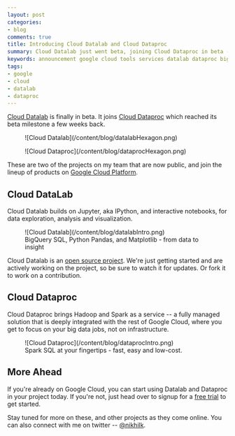 ```yaml
---
layout: post
categories:
- blog
comments: true
title: Introducing Cloud Datalab and Cloud Dataproc
summary: Cloud Datalab just went beta, joining Cloud Dataproc in beta - two new products from my team, bringing the big data open source ecosystem to Google Cloud Platform.
keywords: announcement google cloud tools services datalab dataproc bigdata hadoop spark ipython data
tags:
- google
- cloud
- datalab
- dataproc
---
```

[Cloud Datalab](https://cloud.google.com/datalab) is finally in beta. It joins [Cloud Dataproc](https://cloud.google.com/dataproc) which reached its beta milestone a few weeks back.

<figure markdown="1" class="left">
  ![Cloud Datalab](/content/blog/datalabHexagon.png)
</figure>

<figure markdown="1" class="left">
  ![Cloud Dataproc](/content/blog/dataprocHexagon.png)
</figure>

These are two of the projects on my team that are now public, and join the lineup of products on [Google Cloud Platform](https://cloud.google.com).

<!-- more -->

## Cloud DataLab

Cloud Datalab builds on Jupyter, aka IPython, and interactive notebooks, for data exploration, analysis and visualization.

<figure markdown="1" class="left">
  ![Cloud Datalab](/content/blog/datalabIntro.png)
  <figcaption>BigQuery SQL, Python Pandas, and Matplotlib - from data to insight</figcaption>
</figure>

Cloud Datalab is an [open source project](https://github.com/GoogleCloudPlatform/datalab). We're just getting started and are actively working on the project, so be sure to watch it for updates. Or fork it to work on a contribution.


## Cloud Dataproc

Cloud Dataproc brings Hadoop and Spark as a service -- a fully managed solution that is deeply integrated with the rest of Google Cloud, where you get to focus on your big data jobs, not on infrastructure.

<figure markdown="1" class="left">
  ![Cloud Dataproc](/content/blog/dataprocIntro.png)
  <figcaption>Spark SQL at your fingertips - fast, easy and low-cost.</figcaption>
</figure>


## More Ahead

If you're already on Google Cloud, you can start using Datalab and Dataproc in your project today. If you're not, just head over to signup for a [free trial](https://cloud.google.com/free-trial/) to get started.

Stay tuned for more on these, and other projects as they come online. You can also connect with me on twitter -- [@nikhilk](https://twitter.com/nikhilk).


